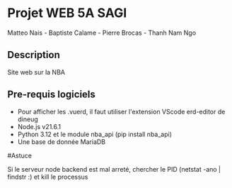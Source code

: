 # Projet WEB 5A SAGI
Matteo Nais - Baptiste Calame - Pierre Brocas -  Thanh Nam Ngo
 

## Description
Site web sur la NBA


## Pre-requis logiciels
- Pour afficher les .vuerd, il faut utiliser l'extension VScode erd-editor de dineug
- Node.js v21.6.1
- Python 3.12 et le module nba_api (pip install nba_api)
- Une base de donnée MariaDB


#Astuce

Si le serveur node backend est mal arreté, chercher le PID (netstat -ano | findstr :) et kill le processus

